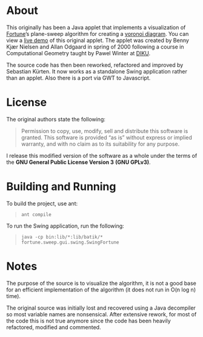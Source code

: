 # About

This originally has been a Java applet that implements a visualization of [Fortune][]’s plane-sweep algorithm for creating a [voronoi diagram][].
You can view a [live demo][applet] of this original applet.
The applet was created by Benny Kjær Nielsen and Allan Odgaard in spring of 2000 following a course in Computational Geometry taught by Pawel Winter at [DIKU][].

The source code has then been reworked, refactored and improved by Sebastian Kürten.
It now works as a standalone Swing application rather than an applet.
Also there is a port via GWT to Javascript.

# License

The original authors state the following:

> Permission to copy, use, modify, sell and distribute this software is granted. This software is provided “as is” without express or implied warranty, and with no claim as to its suitability for any purpose.

I release this modified version of the software as a whole under the terms of the **GNU General Public License Version 3** **(GNU GPLv3)**.

# Building and Running

To build the project, use ant:

> `ant compile`

To run the Swing application, run the following:

> `java -cp bin:lib/*:lib/batik/* fortune.sweep.gui.swing.SwingFortune`

# Notes

The purpose of the source is to visualize the algorithm, it is not a good base for an efficient implementation of the algorithm (it does not run in O(n log n) time).

The original source was initially lost and recovered using a Java decompiler so most variable names are nonsensical.
After extensive rework, for most of the code this is not true anymore since the code has been heavily refactored, modified
and commented.

[Fortune]: http://ect.bell-labs.com/who/sjf/ "Steven Fortune"
[voronoi diagram]: http://en.wikipedia.org/wiki/Voronoi_diagram "Wikipedia Entry: Voronoi diagram"
[applet]: http://www.diku.dk/hjemmesider/studerende/duff/Fortune/ "Visualization of plane-sweep algorithm for voronoi diagrams"
[DIKU]: http://www.diku.dk/ "Department of Computer Science, University of Copenhagen"
